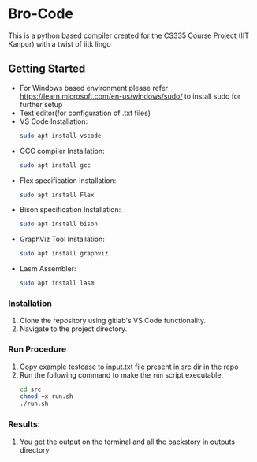 # Bro-Code
This is a python based compiler created for the CS335 Course Project (IIT Kanpur) with a twist of iitk lingo

## Getting Started

- For Windows based environment please refer https://learn.microsoft.com/en-us/windows/sudo/ to install sudo for further setup
- Text editor(for configuration of .txt files)
- VS Code Installation:
   ```bash
   sudo apt install vscode
- GCC compiler Installation:
   ```bash
   sudo apt install gcc
- Flex specification Installation:
   ```bash
   sudo apt install Flex
- Bison specification Installation:
   ```bash
   sudo apt install bison
- GraphViz Tool Installation:
   ```bash
   sudo apt install graphviz

- Lasm Assembler:
   ```bash
   sudo apt install lasm

### Installation

1. Clone the repository using gitlab's VS Code functionality.
2. Navigate to the project directory.

### Run Procedure

1. Copy example testcase to input.txt file present in src dir in the repo
2. Run the following command to make the `run` script executable:
   ```bash
   cd src
   chmod +x run.sh
   ./run.sh

### Results:

1. You get the output on the terminal and all the backstory in outputs directory

